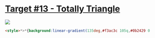 # [Target #13 - Totally Triangle](https://cssbattle.dev/play/13)

![](https://cssbattle.dev/targets/13.png)

```HTML
<style>*>*{background:linear-gradient(135deg,#f3ac3c 105q,#0b2429 0
```